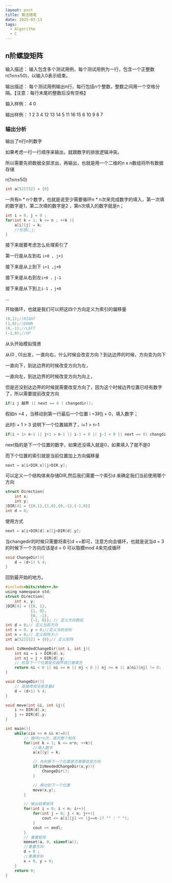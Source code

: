 ```yaml
---
layout: post
title: 算法随笔
date: 2025-03-13
tags:
  - Algorithm
  - C
---
```


## n阶螺旋矩阵

输入描述：
输入包含多个测试用例，每个测试用例为一行，包含一个正整数n(1≤n≤50)，以输入0表示结束。

输出描述：
每个测试用例输出n行，每行包括n个整数，整数之间用一个空格分隔。【注意：每行末尾的整数后没有空格】

输入样例：
4
0

输出样例：
1 2 3 4
12 13 14 5
11 16 15 6
10 9 8 7

### 输出分析

输出了n行n列数字

如果考虑一行一行顺序来输出，就跟数字的排放逻辑冲突。

所以需要先把数据全部求出，再输出，也就是用一个二维的n x n数组将所有数据存储

n(1≤n≤50)

```c
int a[52][52] = {0}
```

一共有n * n个数字，也就是说至少需要循环n * n次来完成数字的填入，第一次填的数字是1，第二次填的数字是2 ，第n次填入的数字就是n；

```c
int i = 0, j = 0 ;
for(int k = 1; k <= n ; ++k ){
    a[i][j] = k;
    //处理i,j;
}
```

接下来就要考虑怎么处理索引了

第一行是从左到右 `i+0 , j+1` 

接下来是从上到下 `i+1 ,j+0`

接下来是从右到左`i+0 ，j-1`

接下来是从下到上`i-1 ，j+0`

…

开始循环，也就是我们可以把这四个方向定义为索引的偏移量

```c
(0,1);//RIGHT
(1,0);//DOWN
(0,-1);//LEFT
(-1,0);//UP
```

从头开始模拟情景

从(0 , 0)出发，一直向右，什么时候会改变方向？到达边界的时候，方向变为向下

一直向下，到达边界的时候改变方向为左，

一直向左，到达边界的时候改变方向为向上，

但是还没到达边界的时候就需要改变方向了，因为这个时候边界位置已经有数字了，所以需要提前改变方向

```c
if(i j 越界 || next == 0 ) changedir();
```

假如n =4 ，当移动到第一行最后一个位置 i =3时j = 0，填入数字；

此时i +  1 > 3 说明下一个位置越界了，i+1 > n-1

```c
if(i + 1> n-1 || j+1 > n-1 || i-1 < 0 || j-1 < 0 || next == 0) changdir();
```

next指的是下一个位置的数字，如果还没填入就是0，如果填入了就不是0

而下个位置的索引就是当前位置加上方向偏移量

```c
next = a[i+DIR.x][j+DIR.y];
```

可以定义一个结构体来存储DIR,然后我们需要一个索引d 来确定我们当前使用哪个方向

```c
struct Direction{
    int x;
    int y;
}DIR[4] = {{0,1},{1,0},{0,-1},{-1,0}}
int d = 0;
```

使用方式

```c
next = a[i+DIR[d].x][j+DIR[d].y];
```

当changedir的时候只需要将索引d ++即可，注意方向会循环，也就是说当d = 3的时候下一个方向应该是d  = 0 可以取模mod 4来完成循环

```c
void ChangeDir(){
    d = (d+1) % 4;
}
```



回到最开始的地方。

```c
#include<bits/stdc++.h>
using namespace std;
struct Direction{
    int x, y;
}DIR[4] = {{0, 1},
           {1, 0},
           {0, -1},
           {-1, 0}}; // 定义方向数组
int d = 0;// 定义当前方向
int x = 0, y = 0;//定义当前坐标
int n = 0;// 定义矩阵大小
int a[52][52] = {0};// 定义矩阵

bool IsNeededChangeDir(int i, int j){
    int ni = i + DIR[d].x;
    int nj = j + DIR[d].y;
    // 检查下一个位置是否越界或已被填充
    return ni < 0 || ni >= n || nj < 0 || nj >= n || a[ni][nj] != 0;
}

void ChangeDir(){
    // 直接修改全局变量d
    d = (d+1) % 4;
}

void move(int &i, int &j){
    i += DIR[d].x;
    j += DIR[d].y;
}

int main(){
    while(cin >> n && n!=0){
        // 循环n*n次，填充整个矩阵
        for(int k = 1; k <= n*n; ++k){
            //填入数字
            a[x][y] = k;

            // 先判断下一个位置是否需要改变方向
            if(IsNeededChangeDir(x,y)){
                ChangeDir();
            }

            // 移动到下一个位置
            move(x,y);
        }

        // 输出结果矩阵
        for(int i = 0; i < n; i++){
            for(int j = 0; j < n; j++){
                cout << a[i][j] << (j==n-1? "" : " ");
            }
			cout << endl;
        }
        // 重置矩阵
        memset(a, 0, sizeof(a));
		//重置方向
		d = 0 ;
		//重置坐标
		x = 0, y = 0;
    }
    return 0;
}
```

